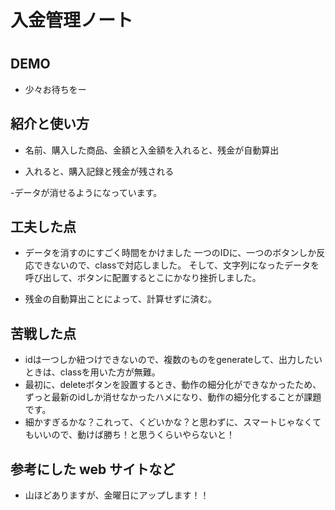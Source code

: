 # 入金管理ノート
# 

## DEMO

  - 少々お待ちをー

## 紹介と使い方

  - 名前、購入した商品、金額と入金額を入れると、残金が自動算出

  - 入れると、購入記録と残金が残される

  -データが消せるようになっています。

## 工夫した点

  - データを消すのにすごく時間をかけました 一つのIDに、一つのボタンしか反応できないので、classで対応しました。  そして、文字列になったデータを呼び出して、ボタンに配置するとこにかなり挫折しました。

  - 残金の自動算出ことによって、計算せずに済む。

## 苦戦した点

  - idは一つしか紐つけできないので、複数のものをgenerateして、出力したいときは、classを用いた方が無難。
  - 最初に、deleteボタンを設置するとき、動作の細分化ができなかったため、ずっと最新のidしか消せなかったハメになり、動作の細分化することが課題です。
  - 細かすぎるかな？これって、くどいかな？と思わずに、スマートじゃなくてもいいので、動けば勝ち！と思うくらいやらないと！

## 参考にした web サイトなど

  - 山ほどありますが、金曜日にアップします！！